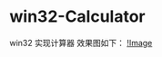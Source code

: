 # win32-Calculator
win32 实现计算器
效果图如下：
[!Image](http://github.com/ariescc/win32-calculator/raw/master/images/xiaoguotu.png)
